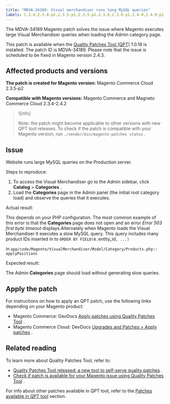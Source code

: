 ```yaml
---
title: "MDVA-34189: Visual merchandiser runs long MySQL queries"
labels: 2.3.4,2.3.4-p2,2.3.5-p1,2.3.5-p2,2.3.6,2.3.6-p1,2.4.0,2.4.0-p1,2.4.1,2.4.1-p1,2.4.2,QPT patches,Magento Commerce,Magento Commerce Cloud,Quality Patches Tool,MySQL,Site-Wide Analysis Tool,Visual Merchandiser,catalog,category,support tools
---
```


The MDVA-34189 Magento patch solves the issue where Magento executes large Visual Merchandiser queries when loading the Admin category page.

This patch is available when the [Quality Patches Tool (QPT)](https://support.magento.com/hc/en-us/articles/360047139492) 1.0.18 is installed. The patch ID is MDVA-34189. Please note that the issue is scheduled to be fixed in Magento version 2.4.3.

## Affected products and versions

 **The patch is created for Magento version:** Magento Commerce Cloud 2.3.5-p2

 **Compatible with Magento versions:** Magento Commerce and Magneto Commerce Cloud 2.3.4-2.4.2

>![info]
>
>Note: the patch might become applicable to other versions with new QPT tool releases. To check if the patch is compatible with your Magento version, run `./vendor/bin/magento-patches status` .

## Issue

Website runs large MySQL queries on the Production server.

 <span class="wysiwyg-underline">Steps to reproduce:</span> 

1. To access the Visual Merchandiser go to the *Admin* sidebar, click **Catalog** > **Categories** .
1. Load the **Categories** page in the Admin panel (the initial root category load) and observe the queries that it executes.

 <span class="wysiwyg-underline">Actual result:</span> 

This depends on your PHP configuration. The most common example of this error is that the **Categories** page does not open and an error *Error 503 first byte timeout* displays.Alternately when Magento loads the Visual Merchandiser it executes a slow MySQL query. This query includes many product IDs inserted in to `ORDER BY FIELD(`e`.`entity_id`,
  ...)` 

in `app/code/Magento/VisualMerchandiser/Model/Category/Products.php:: applyPositions` 

 <span class="wysiwyg-underline">Expected result:</span> 

The Admin **Categories** page should load without generating slow queries.

## Apply the patch

For instructions on how to apply an QPT patch, use the following links depending on your Magento product:

* Magento Commerce: DevDocs [Apply patches using Quality Patches Tool](https://devdocs.magento.com/guides/v2.4/comp-mgr/patching/mqp.html) .
* Magento Commerce Cloud: DevDocs [Upgrades and Patches > Apply patches](https://devdocs.magento.com/cloud/project/project-patch.html) .

## Related reading

To learn more about Quality Patches Tool, refer to:

* [Quality Patches Tool released: a new tool to self-serve quality patches](https://support.magento.com/hc/en-us/articles/360047139492) .
* [Check if patch is available for your Magento issue using Quality Patches Tool](https://support.magento.com/hc/en-us/articles/360047125252) .

For info about other patches available in QPT tool, refer to the [Patches available in QPT tool](https://support.magento.com/hc/en-us/sections/360010506631-Patches-available-in-QPT-tool-) section.